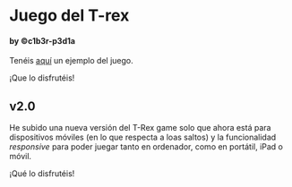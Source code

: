 # Juego del T-rex
#### by &copy;c1b3r-p3d1a


Tenéis [aquí](https://belfastclassweb.com/t-rex-game) un ejemplo del juego.

¡Que lo disfrutéis!


## v2.0

He subido una nueva versión del T-Rex game solo que ahora está para dispositivos móviles (en lo que respecta a loas saltos) y la funcionalidad _responsive_ para poder juegar tanto en ordenador, como en portátil, iPad o móvil.

¡Qué lo disfrutéis!
